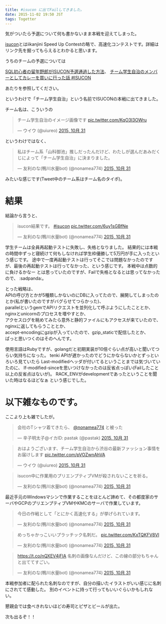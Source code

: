 ```yaml
---
title: #isucon に出てFailしてきました。
date: 2015-11-02 19:50 JST
tags: Togetter
---
```


気がついたら予選について何も書かないまま本戦を迎えてしまった。

[isucon](http://isucon.net/archives/45166636.html)とはiikanjini Speed Up Contestの略で、高速化コンテストです。詳細はリンク先を掘ってもらえるとわかると思います。

うちのチームの予選については

[SQL初心者の留年野郎がISUCON予選通過した方法](http://uiuru.tumblr.com/post/130001128318/isucon5)、
[チーム学生自治のメンバーとしてカレーを買いに行った話 #ISUCON](http://pastak-diary.hatenadiary.com/entry/2015/09/28/141100)

あたりを参照してください。

というわけで「チーム学生自治」という名前でISUCONの本戦に出てきました。

チーム名は、こういうの

<blockquote class="twitter-tweet" lang="ja"><p lang="ja" dir="ltr">チーム学生自治のイメージ画像です <a href="https://t.co/KqO3I3OWru">pic.twitter.com/KqO3I3OWru</a></p>&mdash; ウイウ (@uiureo) <a href="https://twitter.com/uiureo/status/660267238717452288">2015, 10月 31</a></blockquote>
<script async src="//platform.twitter.com/widgets.js" charset="utf-8"></script>

というわけではなく、

<blockquote class="twitter-tweet" lang="ja"><p lang="ja" dir="ltr">私はチーム系「山科御池」推しだったんだけど、わたしが選んだあみだくじによって「チーム学生自治」に決まりました。</p>&mdash; 友利のな(鴨川水量bot) (@nonamea774) <a href="https://twitter.com/nonamea774/status/660267481060143104">2015, 10月 31</a></blockquote>

みたいな感じです(Tweet中のチーム系はチーム名のタイポ)。

# 結果

結論から言うと、

<blockquote class="twitter-tweet" lang="ja"><p lang="ja" dir="ltr">isucon結果です。 <a href="https://twitter.com/hashtag/isucon?src=hash">#isucon</a> <a href="https://t.co/6uy1sGBfNe">pic.twitter.com/6uy1sGBfNe</a></p>&mdash; 友利のな(鴨川水量bot) (@nonamea774) <a href="https://twitter.com/nonamea774/status/660394930766872576">2015, 10月 31</a></blockquote>

学生チームは全員再起動テストに失敗し、失格となりました。
結果的には本戦の時間中ずっと寝続けて何もしなければ学生枠優勝して5万円が手に入ったという感じです。
途中で一度再起動テストは行ってそこでは問題なかったのですが、最後の再起動テストは行ってなかった、という感じです。
本戦中は点数的に負けるかなー とは思っていたのですが、Failで失格となるとは思ってなかったので、
:sadpanda:。

とった戦略は、<br />
APIの呼び方とかが5種類しかないのにDBに入ってたので、展開してしまったのとか(私が書いたのですがバグらせてつらかった)、<br />
parallelというgemでAPIリクエストを並列化して呼ぶようにしたこととか、<br />
nginxとunicornのプロセスを増やすとか、<br />
アクセスログを眺めてみたら意外と静的ファイルにもアクセスが来ていたので、nginxに返してもらうこととか、<br />
accept-encodingにgzipが入っていたので、gzip_staticで配信したとか、<br />
ぱっと思いつくのはそのへんです。

使用言語はRubyですが、golangだと初期実装が10倍ぐらい点が高いと聞いてつらい気持ちになった。
tenki APIが遅かったのでどうにかならないかとずっといろいろ見ていたら
Last-modifiedヘッダが付いてるということまでは気づいていたのに、
If-modified-sinceを思いつけなかったのは反省点っぽい(Failしたこと以上の反省点はないが)。
RACK_ENVがdevelopmentであったということを聞いた時はなるほどなぁ という感じでした。

# 以下雑なものです。

ここより上も雑でしたが。

<blockquote class="twitter-tweet" lang="ja"><p lang="ja" dir="ltr">会社のTシャツ着てきたら、 <a href="https://twitter.com/nonamea774">@nonamea774</a> と被った</p>&mdash; 辛子明太子@イカID: pastak (@pastak) <a href="https://twitter.com/pastak/status/660257452735115264">2015, 10月 31</a></blockquote>

<blockquote class="twitter-tweet" lang="ja"><p lang="ja" dir="ltr">おはようございます、チーム学生自治から渋谷の最新ファッション事情をお届けします <a href="https://t.co/pVOZwnAhVA">pic.twitter.com/pVOZwnAhVA</a></p>&mdash; ウイウ (@uiureo) <a href="https://twitter.com/uiureo/status/660262216311017472">2015, 10月 31</a></blockquote>

<blockquote class="twitter-tweet" lang="ja"><p lang="ja" dir="ltr">isucon中に作業用のプリエンプティブVMが殺されないことを祈る。</p>&mdash; 友利のな(鴨川水量bot) (@nonamea774) <a href="https://twitter.com/nonamea774/status/660269042364628992">2015, 10月 31</a></blockquote>

最近手元のWindowsマシンで作業することをほとんど諦めて、その都度家のサーバやGCPのプリエンプティブVMやKMCのサーバで作業しています。

<blockquote class="twitter-tweet" lang="ja"><p lang="ja" dir="ltr">今日の作戦として「とにかく高速化する」が挙げられています。</p>&mdash; 友利のな(鴨川水量bot) (@nonamea774) <a href="https://twitter.com/nonamea774/status/660269381281144832">2015, 10月 31</a></blockquote>

<blockquote class="twitter-tweet" lang="ja"><p lang="ja" dir="ltr">めっちゃかっこいいプラッチック名刺だ。 <a href="https://t.co/KxTQKFV8Vl">pic.twitter.com/KxTQKFV8Vl</a></p>&mdash; 友利のな(鴨川水量bot) (@nonamea774) <a href="https://twitter.com/nonamea774/status/660266516173058048">2015, 10月 31</a></blockquote>
<blockquote class="twitter-tweet" lang="ja"><p lang="ja" dir="ltr"><a href="https://t.co/nQXEV4jFIA">https://t.co/nQXEV4jFIA</a> 名刺の画像なんだけど、この線の部分もちゃんと出ててすごい。</p>&mdash; 友利のな(鴨川水量bot) (@nonamea774) <a href="https://twitter.com/nonamea774/status/660268325872664576">2015, 10月 31</a></blockquote>

本戦参加者に配られた名刺なのですが、自分の描いたイラストがいい感じに名刺にされてて感動した。
別のイベントに持って行ってもいいぐらいかもしれない。

懇親会では食べきれないほどの寿司とピザとビールが出た。

次も出るぞ！！
